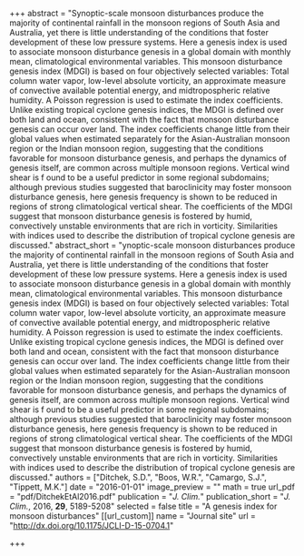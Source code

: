 +++
abstract = "Synoptic-scale monsoon disturbances produce the majority of continental rainfall in the monsoon regions of South Asia and Australia, yet there is little understanding of the conditions that foster development of these low pressure systems. Here a genesis index is used to associate monsoon disturbance genesis in a global domain with monthly mean, climatological environmental variables. This monsoon disturbance genesis index (MDGI) is based on four objectively selected variables: Total column water vapor, low-level absolute vorticity, an approximate measure of convective available potential energy, and midtropospheric relative humidity. A Poisson regression is used to estimate the index coefficients. Unlike existing tropical cyclone genesis indices, the MDGI is defined over both land and ocean, consistent with the fact that monsoon disturbance genesis can occur over land. The index coefficients change little from their global values when estimated separately for the Asian-Australian monsoon region or the Indian monsoon region, suggesting that the conditions favorable for monsoon disturbance genesis, and perhaps the dynamics of genesis itself, are common across multiple monsoon regions. Vertical wind shear is f ound to be a useful predictor in some regional subdomains; although previous studies suggested that baroclinicity may foster monsoon disturbance genesis, here genesis frequency is shown to be reduced in regions of strong climatological vertical shear. The coefficients of the MDGI suggest that monsoon disturbance genesis is fostered by humid, convectively unstable environments that are rich in vorticity. Similarities with indices used to describe the distribution of tropical cyclone genesis are discussed."
abstract_short = "ynoptic-scale monsoon disturbances produce the majority of continental rainfall in the monsoon regions of South Asia and Australia, yet there is little understanding of the conditions that foster development of these low pressure systems. Here a genesis index is used to associate monsoon disturbance genesis in a global domain with monthly mean, climatological environmental variables. This monsoon disturbance genesis index (MDGI) is based on four objectively selected variables: Total column water vapor, low-level absolute vorticity, an approximate measure of convective available potential energy, and midtropospheric relative humidity. A Poisson regression is used to estimate the index coefficients. Unlike existing tropical cyclone genesis indices, the MDGI is defined over both land and ocean, consistent with the fact that monsoon disturbance genesis can occur over land. The index coefficients change little from their global values when estimated separately for the Asian-Australian monsoon region or the Indian monsoon region, suggesting that the conditions favorable for monsoon disturbance genesis, and perhaps the dynamics of genesis itself, are common across multiple monsoon regions. Vertical wind shear is f ound to be a useful predictor in some regional subdomains; although previous studies suggested that baroclinicity may foster monsoon disturbance genesis, here genesis frequency is shown to be reduced in regions of strong climatological vertical shear. The coefficients of the MDGI suggest that monsoon disturbance genesis is fostered by humid, convectively unstable environments that are rich in vorticity. Similarities with indices used to describe the distribution of tropical cyclone genesis are discussed."
authors = ["Ditchek, S.D.", "Boos, W.R.", "Camargo, S.J.", "Tippett, M.K."]
date = "2016-01-01"
image_preview = ""
math = true
url_pdf = "pdf/DitchekEtAl2016.pdf"
publication = "*J. Clim.*"
publication_short = "*J. Clim.*, 2016, **29**, 5189-5208"
selected = false
title = "A genesis index for monsoon disturbances"
[[url_custom]]
   name = "Journal site"
   url = "http://dx.doi.org/10.1175/JCLI-D-15-0704.1"


+++

